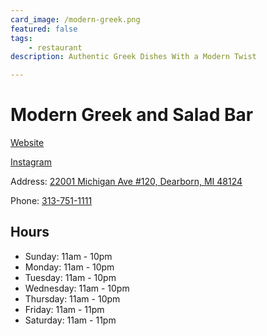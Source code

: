 ```yaml
---
card_image: /modern-greek.png
featured: false
tags:
    - restaurant
description: Authentic Greek Dishes With a Modern Twist

---
```


# Modern Greek and Salad Bar

[Website](http://www.moderngreekandsaladbar.com/)

[Instagram](https://www.instagram.com/moderngreekandsaladbar/)

Address: [22001 Michigan Ave #120, Dearborn, MI 48124](https://maps.app.goo.gl/XpwfxpxzZFi2xooZ6)

Phone: [313-751-1111](tel:313-751-1111)

## Hours

- Sunday: 11am - 10pm
- Monday: 11am - 10pm
- Tuesday: 11am - 10pm
- Wednesday: 11am - 10pm
- Thursday: 11am - 10pm
- Friday: 11am - 11pm
- Saturday: 11am - 11pm